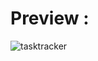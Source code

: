 # Preview : 

![tasktracker](https://user-images.githubusercontent.com/77083037/147287969-1cc2fcad-472f-46c7-9b94-c45aa2166821.jpg)
